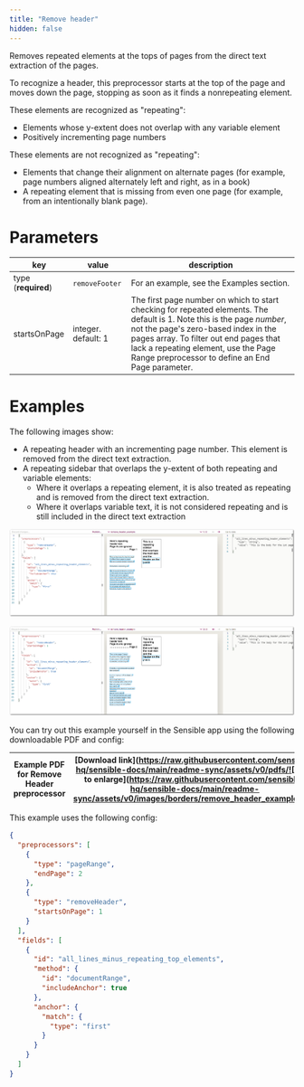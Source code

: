 ```yaml
---
title: "Remove header"
hidden: false
---
```


Removes repeated elements at the tops of pages from the direct text extraction of the pages.   

To recognize a header, this preprocessor starts at the top of the page and moves down the page, stopping as soon as it finds a nonrepeating element. 

These elements are recognized as "repeating":

- Elements whose y-extent does not overlap with any variable element
- Positively incrementing page numbers

These elements are not recognized as "repeating": 

- Elements that change their alignment on alternate pages (for example, page numbers aligned alternately left and right, as in a book)
- A repeating element that is missing from even one page (for example, from an intentionally blank page). 

Parameters
====

| key                 | value               | description                                                  |
| ------------------- | ------------------- | ------------------------------------------------------------ |
| type (**required**) | `removeFooter`      | For an example, see the Examples section.                    |
| startsOnPage        | integer. default: 1 | The first page number on which to start checking for repeated elements. The default is 1.  Note this is the page *number*, not the page's zero-based index in the pages array. To filter out end pages that lack a repeating element, use the Page Range preprocessor to define an End Page parameter. |

Examples
====

The following images show:

- A repeating header with an incrementing page number. This element is removed from the direct text extraction.
- A repeating sidebar that overlaps the y-extent of both repeating and variable elements: 
  - Where it overlaps a repeating element, it is also treated as repeating and is removed from the direct text extraction.
  - Where it overlaps variable text, it is not considered repeating and is still included in the direct text extraction

![Click to enlarge](https://raw.githubusercontent.com/sensible-hq/sensible-docs/main/readme-sync/assets/v0/images/borders/remove_header_example_1.png)

![Click to enlarge](https://raw.githubusercontent.com/sensible-hq/sensible-docs/main/readme-sync/assets/v0/images/borders/remove_header_example_2.png)


You can try out this example yourself in the Sensible app using the following downloadable PDF and config:

| Example PDF for Remove Header preprocessor | [Download link](https://raw.githubusercontent.com/sensible-hq/sensible-docs/main/readme-sync/assets/v0/pdfs/![Click to enlarge](https://raw.githubusercontent.com/sensible-hq/sensible-docs/main/readme-sync/assets/v0/images/borders/remove_header_example.pdf) |
| ------------------------------------------ | ------------------------------------------------------------ |

This example uses the following config:

```json
{
  "preprocessors": [
    {
      "type": "pageRange",
      "endPage": 2
    },
    {
      "type": "removeHeader",
      "startsOnPage": 1
    }
  ],
  "fields": [
    {
      "id": "all_lines_minus_repeating_top_elements",
      "method": {
        "id": "documentRange",
        "includeAnchor": true
      },
      "anchor": {
        "match": {
          "type": "first"
        }
      }
    }
  ]
}
```


